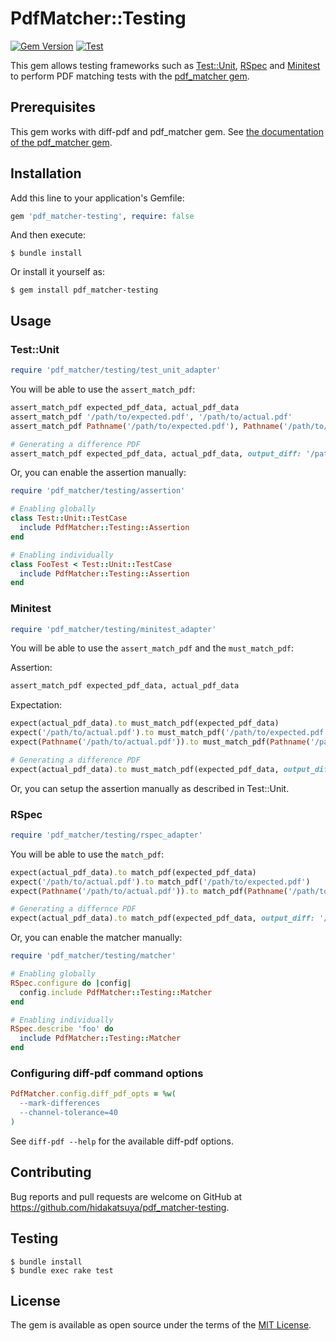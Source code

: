 # PdfMatcher::Testing

[![Gem Version](https://badge.fury.io/rb/pdf_matcher-testing.svg)](https://badge.fury.io/rb/pdf_matcher-testing)
[![Test](https://github.com/hidakatsuya/pdf_matcher-testing/actions/workflows/test.yml/badge.svg?branch=main)](https://github.com/hidakatsuya/pdf_matcher-testing/actions/workflows/test.yml)

This gem allows testing frameworks such as [Test::Unit](https://github.com/test-unit/test-unit), [RSpec](https://github.com/rspec/rspec) and [Minitest](https://github.com/seattlerb/minitest) to perform PDF matching tests with the [pdf_matcher gem](https://github.com/hidakatsuya/pdf_matcher).

## Prerequisites

This gem works with diff-pdf and pdf_matcher gem. See [the documentation of the pdf_matcher gem](https://github.com/hidakatsuya/pdf_matcher#prerequisites).

## Installation

Add this line to your application's Gemfile:

```ruby
gem 'pdf_matcher-testing', require: false
```

And then execute:

    $ bundle install

Or install it yourself as:

    $ gem install pdf_matcher-testing

## Usage

### Test::Unit

```ruby
require 'pdf_matcher/testing/test_unit_adapter'
```

You will be able to use the `assert_match_pdf`:

```ruby
assert_match_pdf expected_pdf_data, actual_pdf_data
assert_match_pdf '/path/to/expected.pdf', '/path/to/actual.pdf'
assert_match_pdf Pathname('/path/to/expected.pdf'), Pathname('/path/to/actual.pdf')

# Generating a difference PDF
assert_match_pdf expected_pdf_data, actual_pdf_data, output_diff: '/path/to/diff.pdf'
```

Or, you can enable the assertion manually:

```ruby
require 'pdf_matcher/testing/assertion'

# Enabling globally
class Test::Unit::TestCase
  include PdfMatcher::Testing::Assertion
end

# Enabling individually
class FooTest < Test::Unit::TestCase
  include PdfMatcher::Testing::Assertion
end
```

### Minitest

```ruby
require 'pdf_matcher/testing/minitest_adapter'
```

You will be able to use the `assert_match_pdf` and the `must_match_pdf`:

Assertion:
```ruby
assert_match_pdf expected_pdf_data, actual_pdf_data
```

Expectation:
```ruby
expect(actual_pdf_data).to must_match_pdf(expected_pdf_data)
expect('/path/to/actual.pdf').to must_match_pdf('/path/to/expected.pdf')
expect(Pathname('/path/to/actual.pdf')).to must_match_pdf(Pathname('/path/to/expected.pdf'))

# Generating a difference PDF
expect(actual_pdf_data).to must_match_pdf(expected_pdf_data, output_diff: '/path/to/diff.pdf')
```

Or, you can setup the assertion manually as described in Test::Unit.

### RSpec

```ruby
require 'pdf_matcher/testing/rspec_adapter'
```

You will be able to use the `match_pdf`:

```ruby
expect(actual_pdf_data).to match_pdf(expected_pdf_data)
expect('/path/to/actual.pdf').to match_pdf('/path/to/expected.pdf')
expect(Pathname('/path/to/actual.pdf')).to match_pdf(Pathname('/path/to/expected.pdf'))

# Generating a differnce PDF
expect(actual_pdf_data).to match_pdf(expected_pdf_data, output_diff: '/path/to/diff.pdf')
```

Or, you can enable the matcher manually:

```ruby
require 'pdf_matcher/testing/matcher'

# Enabling globally
RSpec.configure do |config|
  config.include PdfMatcher::Testing::Matcher
end

# Enabling individually
RSpec.describe 'foo' do
  include PdfMatcher::Testing::Matcher
end
```

### Configuring diff-pdf command options

```ruby
PdfMatcher.config.diff_pdf_opts = %w(
  --mark-differences
  --channel-tolerance=40
)
```

See `diff-pdf --help` for the available diff-pdf options.

## Contributing

Bug reports and pull requests are welcome on GitHub at https://github.com/hidakatsuya/pdf_matcher-testing.

## Testing

```
$ bundle install
$ bundle exec rake test
```

## License

The gem is available as open source under the terms of the [MIT License](https://opensource.org/licenses/MIT).
